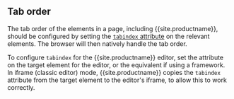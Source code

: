 ## Tab order

The tab order of the elements in a page, including {{site.productname}}, should be configured by setting the [`tabindex` attribute](https://developer.mozilla.org/en-US/docs/Web/HTML/Global_attributes/tabindex) on the relevant elements. The browser will then natively handle the tab order.

To configure `tabindex` for the {{site.productname}} editor, set the attribute on the target element for the editor, or the equivalent if using a framework. 
In iframe (classic editor) mode, {{site.productname}} copies the `tabindex` attribute from the target element to the editor's iframe, to allow this to work correctly.